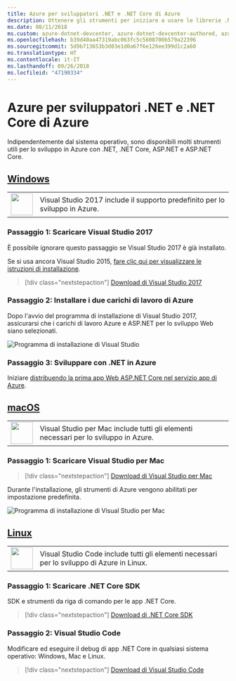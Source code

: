 ```yaml
---
title: Azure per sviluppatori .NET e .NET Core di Azure
description: Ottenere gli strumenti per iniziare a usare le librerie .NET di Azure da un ambiente Windows, Linux e Mac.
ms.date: 08/11/2018
ms.custom: azure-dotnet-devcenter, azure-dotnet-devcenter-authored, azure-dotnet-devcenter-conceptual, vs-azure
ms.openlocfilehash: b39d40aa47319abc063fc5c5608700b579a22396
ms.sourcegitcommit: 5d9b713653b3d03e1d0a67f6e126ee399d1c2a60
ms.translationtype: HT
ms.contentlocale: it-IT
ms.lasthandoff: 09/26/2018
ms.locfileid: "47190334"
---
```

# <a name="tools-for-net-and-net-core-azure-developers"></a>Azure per sviluppatori .NET e .NET Core di Azure

Indipendentemente dal sistema operativo, sono disponibili molti strumenti utili per lo sviluppo in Azure con .NET, .NET Core, ASP.NET e ASP.NET Core.

## <a name="windowstabwindows"></a>[Windows](#tab/windows)

<table>
  <tr>
    <td width="50">
        <img src="https://docs.microsoft.com/media/logos/logo_vs-ide.svg" width="50" height="50"></img>
    </td>
    <td>
        Visual Studio 2017 include il supporto predefinito per lo sviluppo in Azure.
    </td>
  </tr>
</table>

### <a name="step-1-download-visual-studio-2017"></a>Passaggio 1: Scaricare Visual Studio 2017

È possibile ignorare questo passaggio se Visual Studio 2017 è già installato.

Se si usa ancora Visual Studio 2015,  [fare clic qui per visualizzare le istruzioni di installazione](dotnet-sdk-vs2015-install.md).

> [!div class="nextstepaction"]
> [Download di Visual Studio 2017](https://www.visualstudio.com/downloads/)

### <a name="step-2-install-the-two-azure-workloads"></a>Passaggio 2: Installare i due carichi di lavoro di Azure

Dopo l'avvio del programma di installazione di Visual Studio 2017, assicurarsi che i carichi di lavoro Azure e ASP.NET per lo sviluppo Web siano selezionati.

![Programma di installazione di Visual Studio](media/dotnet-tools/azure-workloads.png)

### <a name="step-3-develop-with-net-on-azure"></a>Passaggio 3: Sviluppare con .NET in Azure

Iniziare [distribuendo la prima app Web ASP.NET Core nel servizio app di Azure](https://docs.microsoft.com/azure/app-service-web/app-service-web-get-started-dotnet).

## <a name="macostabmacos"></a>[macOS](#tab/macos)
<table>
  <tr>
    <td width="50">
        <img src="https://docs.microsoft.com/media/logos/logo_vs-mac.svg" width="50" height="50"></img>
    </td>
    <td>
        Visual Studio per Mac include tutti gli elementi necessari per lo sviluppo in Azure.
    </td>
  </tr>
</table>

### <a name="step-1-download-visual-studio-for-mac"></a>Passaggio 1: Scaricare Visual Studio per Mac

> [!div class="nextstepaction"]
> [Download di Visual Studio per Mac](https://www.visualstudio.com/vs/visual-studio-mac/)

Durante l'installazione, gli strumenti di Azure vengono abilitati per impostazione predefinita.

![Programma di installazione di Visual Studio per Mac](media/dotnet-tools/azure-vsmac.png)

## <a name="linuxtablinux"></a>[Linux](#tab/linux)

<table>
  <tr>
    <td width="50">
        <img src="https://docs.microsoft.com/media/logos/logo_vs-code.svg" width="50" height="50"></img>
    </td>
    <td>
        Visual Studio Code include tutti gli elementi necessari per lo sviluppo di Azure in Linux.
    </td>
  </tr>
</table>

### <a name="step-1-download-the-net-core-sdk"></a>Passaggio 1: Scaricare .NET Core SDK

SDK e strumenti da riga di comando per le app .NET Core.

> [!div class="nextstepaction"]
> [Download di .NET Core SDK](https://www.microsoft.com/net/core)

### <a name="step-2-visual-studio-code"></a>Passaggio 2: Visual Studio Code

Modificare ed eseguire il debug di app .NET Core in qualsiasi sistema operativo: Windows, Mac e Linux.

> [!div class="nextstepaction"]
> [Download di Visual Studio Code](https://code.visualstudio.com)
